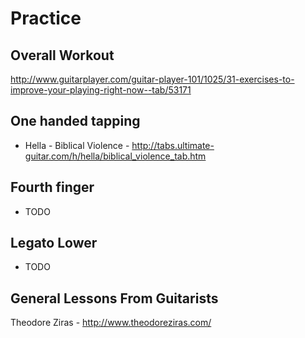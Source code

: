# Practice

## Overall Workout

http://www.guitarplayer.com/guitar-player-101/1025/31-exercises-to-improve-your-playing-right-now--tab/53171

## One handed tapping

* Hella - Biblical Violence - http://tabs.ultimate-guitar.com/h/hella/biblical_violence_tab.htm

## Fourth finger

* TODO

## Legato Lower

* TODO

## General Lessons From Guitarists

Theodore Ziras - http://www.theodoreziras.com/
